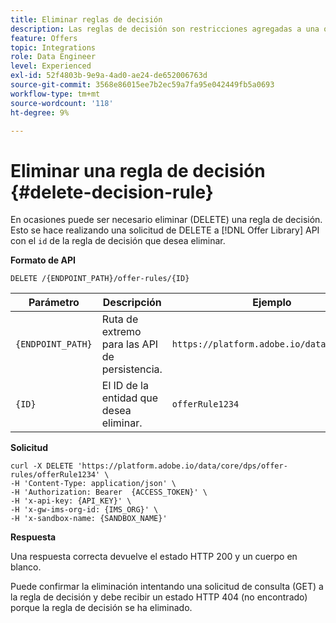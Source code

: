 ```yaml
---
title: Eliminar reglas de decisión
description: Las reglas de decisión son restricciones agregadas a una oferta personalizada y aplicadas a un perfil para determinar la elegibilidad.
feature: Offers
topic: Integrations
role: Data Engineer
level: Experienced
exl-id: 52f4803b-9e9a-4ad0-ae24-de652006763d
source-git-commit: 3568e86015ee7b2ec59a7fa95e042449fb5a0693
workflow-type: tm+mt
source-wordcount: '118'
ht-degree: 9%

---
```


# Eliminar una regla de decisión {#delete-decision-rule}

En ocasiones puede ser necesario eliminar (DELETE) una regla de decisión. Esto se hace realizando una solicitud de DELETE a [!DNL Offer Library] API con el `id` de la regla de decisión que desea eliminar.

**Formato de API**

```http
DELETE /{ENDPOINT_PATH}/offer-rules/{ID}
```

| Parámetro | Descripción | Ejemplo |
| --------- | ----------- | ------- |
| `{ENDPOINT_PATH}` | Ruta de extremo para las API de persistencia. | `https://platform.adobe.io/data/core/dps` |
| `{ID}` | El ID de la entidad que desea eliminar. | `offerRule1234` |

**Solicitud**

```shell
curl -X DELETE 'https://platform.adobe.io/data/core/dps/offer-rules/offerRule1234' \
-H 'Content-Type: application/json' \
-H 'Authorization: Bearer  {ACCESS_TOKEN}' \
-H 'x-api-key: {API_KEY}' \
-H 'x-gw-ims-org-id: {IMS_ORG}' \
-H 'x-sandbox-name: {SANDBOX_NAME}'
```

**Respuesta**

Una respuesta correcta devuelve el estado HTTP 200 y un cuerpo en blanco.

Puede confirmar la eliminación intentando una solicitud de consulta (GET) a la regla de decisión y debe recibir un estado HTTP 404 (no encontrado) porque la regla de decisión se ha eliminado.
